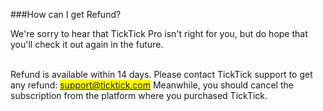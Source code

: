 ###How can I get Refund?

We're sorry to hear that TickTick Pro isn't right for you, but do hope that you'll check it out again in the future.

<br />Refund is available within 14 days. Please contact TickTick support to get any refund: <mark>support@ticktick.com</mark> 
Meanwhile, you should cancel the subscription from the platform where you purchased TickTick. 



